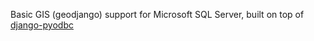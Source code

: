 Basic GIS (geodjango) support for Microsoft SQL Server, built on top
of [django-pyodbc](https://github.com/lionheart/django-pyodbc)
